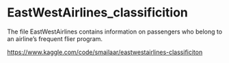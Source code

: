 # EastWestAirlines_classificition
The file EastWestAirlines contains information on passengers who belong to an airline’s frequent flier program.

https://www.kaggle.com/code/smailaar/eastwestairlines-classificiton
